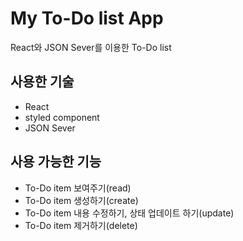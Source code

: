 # My To-Do list App

React와 JSON Sever를 이용한 To-Do list

## 사용한 기술

* React
* styled component
* JSON Sever

## 사용 가능한 기능

* To-Do item 보여주기(read)
* To-Do item 생성하기(create)
* To-Do item 내용 수정하기, 상태 업데이트 하기(update)
* To-Do item 제거하기(delete)
